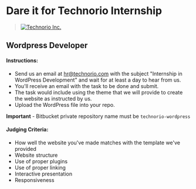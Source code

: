 # Dare it for Technorio Internship

> [![Technorio Inc.](https://technorio.com/wp-content/uploads/2015/09/small_logo.png)](https://technorio.com)

## Wordpress Developer

#### Instructions:

* Send us an email at hr@technorio.com with the subject "Internship in WordPress Development" and wait for at least a day to hear from us.
* You'll receive an email with the task to be done and submit.
* The task would include using the theme that we will provide to create the website as instructed by us.
* Upload the WordPress file into your repo.

**Important** - Bitbucket private repository name must be `technorio-wordpress`

#### Judging Criteria:

* How well the website you've made matches with the template we've provided
* Website structure
* Use of proper plugins
* Use of proper linking
* Interactive presentation
* Responsiveness
